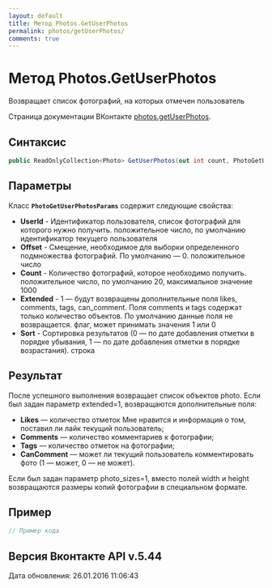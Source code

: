 ```yaml
---
layout: default
title: Метод Photos.GetUserPhotos
permalink: photos/getUserPhotos/
comments: true
---
```

# Метод Photos.GetUserPhotos
Возвращает список фотографий, на которых отмечен пользователь

Страница документации ВКонтакте [photos.getUserPhotos](https://vk.com/dev/photos.getUserPhotos).

## Синтаксис
``` csharp
public ReadOnlyCollection<Photo> GetUserPhotos(out int count, PhotoGetUserPhotosParams @params)
```

## Параметры
Класс **`PhotoGetUserPhotosParams`** содержит следующие свойства:

+ **UserId** - Идентификатор пользователя, список фотографий для которого нужно получить. положительное число, по умолчанию идентификатор текущего пользователя
+ **Offset** - Смещение, необходимое для выборки определенного подмножества фотографий. По умолчанию — 0. положительное число
+ **Count** - Количество фотографий, которое необходимо получить. положительное число, по умолчанию 20, максимальное значение 1000
+ **Extended** - 1 — будут возвращены дополнительные поля likes, comments, tags, can_comment. Поля comments и tags содержат только количество объектов. По умолчанию данные поля не возвращается. флаг, может принимать значения 1 или 0
+ **Sort** - Сортировка результатов (0 — по дате добавления отметки в порядке убывания, 1 — по дате добавления отметки в порядке возрастания). строка

## Результат
После успешного выполнения возвращает список объектов photo. 
Если был задан параметр extended=1, возвращаются дополнительные поля: 

+ **Likes** — количество отметок Мне нравится и информация о том, поставил ли лайк текущий пользователь; 
+ **Comments** — количество комментариев к фотографии; 
+ **Tags** — количество отметок на фотографии; 
+ **CanComment** — может ли текущий пользователь комментировать фото (1 — может, 0 — не может). 

Если был задан параметр photo_sizes=1, вместо полей width и height возвращаются размеры копий фотографии в специальном формате.

## Пример
``` csharp
// Пример кода
```

## Версия Вконтакте API v.5.44
Дата обновления: 26.01.2016 11:06:43

